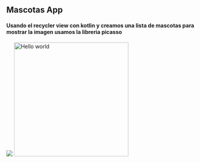 ## Mascotas App

#### Usando el recycler view con kotlin y creamos una lista de mascotas para mostrar la imagen usamos la libreria picasso 

![](docs/Screenshot.png=50x)
<img src="docs/Screenshot.png" alt="Hello world" width="300px">

